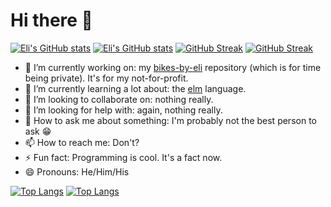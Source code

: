 # Hi there 👋

[![Eli's GitHub stats](https://github-readme-stats.vercel.app/api?username=lishaduck&count_private=true&show_icons=true&&theme=city_lights#gh-dark-mode-only)](https://github.com/anuraghazra/github-readme-stats#gh-dark-mode-only)
[![Eli's GitHub stats](https://github-readme-stats.vercel.app/api?username=lishaduck&count_private=true&show_icons=true&&theme=swift#gh-light-mode-only)](https://github.com/anuraghazra/github-readme-stats#gh-light-mode-only)
[![GitHub Streak](https://streak-stats.demolab.com/?user=lishaduck&theme=city-lights#gh-dark-mode-only)](https://git.io/streak-stats#gh-dark-mode-only)
[![GitHub Streak](https://streak-stats.demolab.com/?user=lishaduck&theme=swift#gh-light-mode-only)](https://git.io/streak-stats#gh-light-mode-only)


<!--
**lishaduck/lishaduck** is a ✨ _special_ ✨ repository because its `README.md` (this file) appears on your GitHub profile.

Here are some ideas to get you started:
-->

- 🔭 I’m currently working on: my [bikes-by-eli](https://github.com/lishaduck/Bikes-By-Eli) repository (which is for time being private). It's for my not-for-profit.  
- 🌱 I’m currently learning a lot about: the [elm](https://elm-lang.org) language.
- 👯 I’m looking to collaborate on: nothing really.
- 🤔 I’m looking for help with: again, nothing really.
- 💬 How to ask me about something: I'm probably not the best person to ask 😁
- 📫 How to reach me: Don't?
- ⚡ Fun fact: Programming is cool. It's a fact now.  
- 😄 Pronouns: He/Him/His


[![Top Langs](https://github-readme-stats.vercel.app/api/top-langs/?username=lishaduck&layout=compact&theme=city_lights#gh-dark-mode-only)](https://github.com/anuraghazra/github-readme-stats#gh-dark-mode-only)
[![Top Langs](https://github-readme-stats.vercel.app/api/top-langs/?username=lishaduck&layout=compact&theme=swift#gh-light-mode-only)](https://github.com/anuraghazra/github-readme-stats#gh-light-mode-only)
